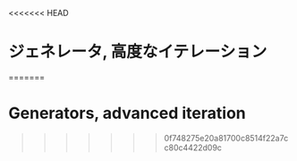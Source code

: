 
<<<<<<< HEAD
# ジェネレータ, 高度なイテレーション
=======
# Generators, advanced iteration
>>>>>>> 0f748275e20a81700c8514f22a7cc80c4422d09c
